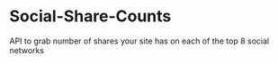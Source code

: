 # Social-Share-Counts
API to grab number of shares your site has on each of the top 8 social networks
